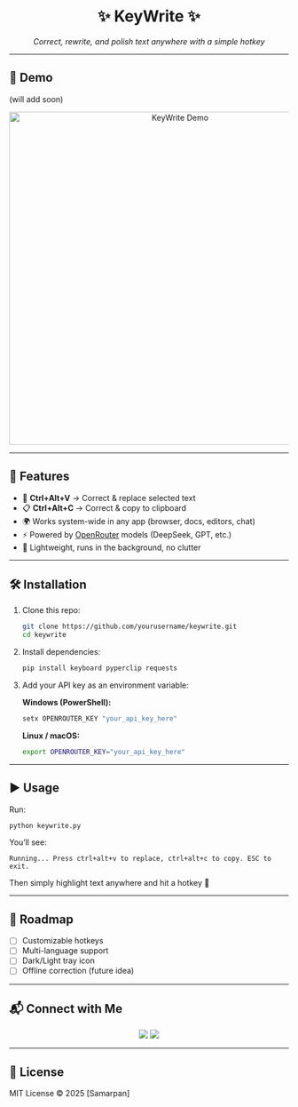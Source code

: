<h1 align="center">✨ KeyWrite ✨</h1>
<p align="center">
  <em>Correct, rewrite, and polish text anywhere with a simple hotkey</em>
</p>

---

## 🎥 Demo
(will add soon)
<p align="center">
  <!-- Replace with your gif/mp4 later -->
  <img src="demo.gif" alt="KeyWrite Demo" width="600">
</p>

---

## 🚀 Features
- 🔑 **Ctrl+Alt+V** → Correct & replace selected text  
- 📋 **Ctrl+Alt+C** → Correct & copy to clipboard  
- 🌍 Works system-wide in any app (browser, docs, editors, chat)  
- ⚡ Powered by [OpenRouter](https://openrouter.ai) models (DeepSeek, GPT, etc.)  
- 🎯 Lightweight, runs in the background, no clutter  

---

## 🛠️ Installation

1. Clone this repo:
   ```bash
   git clone https://github.com/yourusername/keywrite.git
   cd keywrite
   ```
   



2. Install dependencies:

   ```bash
   pip install keyboard pyperclip requests
   ```

3. Add your API key as an environment variable:

   **Windows (PowerShell):**

   ```powershell
   setx OPENROUTER_KEY "your_api_key_here"
   ```

   **Linux / macOS:**

   ```bash
   export OPENROUTER_KEY="your_api_key_here"
   ```

---

## ▶️ Usage

Run:

```bash
python keywrite.py
```

You’ll see:

```
Running... Press ctrl+alt+v to replace, ctrl+alt+c to copy. ESC to exit.
```

Then simply highlight text anywhere and hit a hotkey 🚀

---

## 🌟 Roadmap

* [ ] Customizable hotkeys
* [ ] Multi-language support
* [ ] Dark/Light tray icon
* [ ] Offline correction (future idea)

---

## 📬 Connect with Me

<p align="center">
  <a href="https://github.com/owsam22"><img src="https://img.shields.io/badge/GitHub-000?logo=github&logoColor=white" /></a>
  <a href="https://www.linkedin.com/in/samarpan22"><img src="https://img.shields.io/badge/LinkedIn-0077B5?logo=linkedin&logoColor=white" /></a>
</p>

---

## 📜 License

MIT License © 2025 \[Samarpan]

